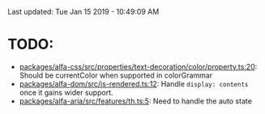 Last updated: Tue Jan 15 2019 - 10:49:09 AM

# TODO:

- [packages/alfa-css/src/properties/text-decoration/color/property.ts:20](https://github.com/siteimprove/alfa/blob/todo-list-fix/packages/alfa-css/src/properties/text-decoration/color/property.ts#L20): Should be currentColor when supported in colorGrammar
- [packages/alfa-dom/src/is-rendered.ts:12](https://github.com/siteimprove/alfa/blob/todo-list-fix/packages/alfa-dom/src/is-rendered.ts#L12): Handle `display: contents` once it gains wider support.
- [packages/alfa-aria/src/features/th.ts:5](https://github.com/siteimprove/alfa/blob/todo-list-fix/packages/alfa-aria/src/features/th.ts#L5): Need to handle the auto state

